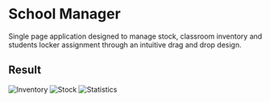 # School Manager
Single page application designed to manage stock, classroom inventory and students locker assignment through an intuitive drag and drop design.

## Result
![Inventory](https://firebasestorage.googleapis.com/v0/b/applughwebsite.appspot.com/o/projects%2Fgsa_01.png?alt=media&token=8889fac1-5e3c-47ec-ae93-49ba85dd8d39)
![Stock](https://firebasestorage.googleapis.com/v0/b/applughwebsite.appspot.com/o/projects%2Fgsa_02.png?alt=media&token=acb2a3b2-8042-46aa-9650-28ed9508c468)
![Statistics](https://firebasestorage.googleapis.com/v0/b/applughwebsite.appspot.com/o/projects%2Fgsa_03.png?alt=media&token=9bfc3939-841d-4d6a-aa42-0a496853dc7a)

